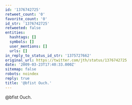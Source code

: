 ```yaml
---
id: '1376742725'
retweet_count: '0'
favorite_count: '0'
id_str: '1376742725'
retweeted: false
entities:
  hashtags: []
  symbols: []
  user_mentions: []
  urls: []
in_reply_to_status_id_str: '1375727662'
original_url: https://twitter.com/jth/status/1376742725
date: '2009-03-23T17:40:33.000Z'
sitemap: false
robots: noindex
reply: true
title: '@bfist Ouch.'
---
```


@bfist Ouch.